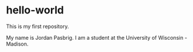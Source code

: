 # hello-world
This is my first repository.


My name is Jordan Pasbrig.
I am a student at the University of Wisconsin - Madison.
